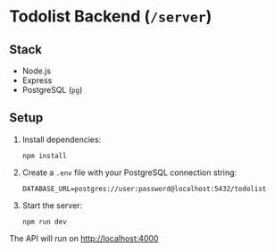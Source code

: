 # Todolist Backend (`/server`)

## Stack
- Node.js
- Express
- PostgreSQL (`pg`)

## Setup
1. Install dependencies:
   ```
   npm install
   ```
2. Create a `.env` file with your PostgreSQL connection string:
   ```
   DATABASE_URL=postgres://user:password@localhost:5432/todolist
   ```
3. Start the server:
   ```
   npm run dev
   ```

The API will run on [http://localhost:4000](http://localhost:4000)
